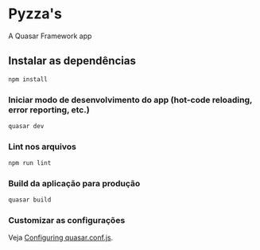# Pyzza's

A Quasar Framework app

## Instalar as dependências
```bash
npm install
```

### Iniciar modo de desenvolvimento do app (hot-code reloading, error reporting, etc.)
```bash
quasar dev
```

### Lint nos arquivos
```bash
npm run lint
```

### Build da aplicação para produção
```bash
quasar build
```

### Customizar as configurações
Veja [Configuring quasar.conf.js](https://quasar.dev/quasar-cli/quasar-conf-js).
